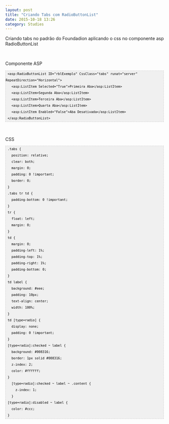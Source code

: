 ```yaml
---
layout: post
title: "Criando Tabs com RadioButtonList"
date: 2015-10-18 13:26
category: Studies
---
```


<p class="txt-post">
Criando tabs no padrão do Foundadion aplicando o css no componente asp RadioButtonList
</p>
</br>
<p class="txt-post">
Componente ASP
<pre  style="font-family:arial;font-size:12px;border:1px dashed #CCCCCC;width:99%;height:auto;overflow:auto;background:#f0f0f0;;background-image:URL(http://2.bp.blogspot.com/_z5ltvMQPaa8/SjJXr_U2YBI/AAAAAAAAAAM/46OqEP32CJ8/s320/codebg.gif);padding:0px;color:#000000;text-align:left;line-height:20px;"><code style="color:#000000;word-wrap:normal;"> &lt;asp:RadioButtonList ID="rblExemplo" CssClass="tabs" runat="server" RepeatDirection="Horizontal"&gt;  
   &lt;asp:ListItem Selected="True"&gt;Primeira Aba&lt;/asp:ListItem&gt;  
   &lt;asp:ListItem&gt;Segunda Aba&lt;/asp:ListItem&gt;  
   &lt;asp:ListItem&gt;Terceira Aba&lt;/asp:ListItem&gt;  
   &lt;asp:ListItem&gt;Quarta Aba&lt;/asp:ListItem&gt;  
   &lt;asp:ListItem Enabled="False"&gt;Aba Desativada&lt;/asp:ListItem&gt;  
 &lt;/asp:RadioButtonList&gt;  
</code></pre>
</br></br>
CSS</br>
<pre  style="font-family:arial;font-size:12px;border:1px dashed #CCCCCC;width:99%;height:auto;overflow:auto;background:#f0f0f0;;background-image:URL(http://2.bp.blogspot.com/_z5ltvMQPaa8/SjJXr_U2YBI/AAAAAAAAAAM/46OqEP32CJ8/s320/codebg.gif);padding:0px;color:#000000;text-align:left;line-height:20px;"><code style="color:#000000;word-wrap:normal;"> .tabs {  
   position: relative;  
   clear: both;  
   margin: 0;  
   padding: 0 !important;  
   border: 0;  
 }  
 .tabs tr td {  
   padding-bottom: 0 !important;  
 }  
 tr {  
   float: left;  
   margin: 0;  
 }  
 td {  
   margin: 0;  
   padding-left: 1%;  
   padding-top: 1%;  
   padding-right: 1%;  
   padding-bottom: 0;  
 }  
 td label {  
   background: #eee;  
   padding: 10px;  
   text-align: center;  
   width: 100%;  
 }  
 td [type=radio] {  
   display: none;  
   padding: 0 !important;  
 }  
 [type=radio]:checked ~ label {  
   background: #008316;  
   border: 1px solid #008316;  
   z-index: 2;  
   color: #ffffff;  
 }  
   [type=radio]:checked ~ label ~ .content {  
     z-index: 1;  
   }  
 [type=radio]:disabled ~ label {  
   color: #ccc;  
 }  
</code></pre>
</p>

